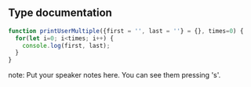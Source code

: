 ##  Type documentation

```javascript
function printUserMultiple({first = '', last = ''} = {}, times=0) {
  for(let i=0; i<times; i++) {
    console.log(first, last);
  }
}
```

note:
    Put your speaker notes here.
    You can see them pressing 's'.
